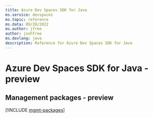 ```yaml
---
title: Azure Dev Spaces SDK for Java
ms.service: devspaces
ms.topic: reference
ms.data: 09/28/2022
ms.author: jfree
author: joshfree
ms.devlang: java
description: Reference for Azure Dev Spaces SDK for Java
---
```

# Azure Dev Spaces SDK for Java - preview

## Management packages - preview
[!INCLUDE [mgmt-packages](dev-spaces-mgmt-index.md)]